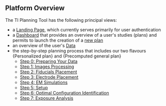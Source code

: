## Platform Overview

The TI Planning Tool has the following principal views:
* a [Landing Page](/docs/platform_introduction/overview.md), which currently serves primarily for user authentication
* a [Dashboard](/docs/platform_introduction/dashboard.md) that provides an overview of a user's studies (plans) and permits to launch the creation of a [new plan](/docs/plan/create_new_plan.md)
* an overview of the user's [Data](/docs/platform_introduction/data.md)
* the step-by-step planning process that includes our two flavours {Personalized plan} and {Precomputed general plan}
  * [Step 0: Preparing Your Data](/docs/services/file_picker.md)
  * [Step 1: Images Processing](/docs/services/personalizer.md)
  * [Step 2: Fiducials Placement](/docs/services/fiducials_placement.md)
  * [Step 3: Electrode Placement](/docs/services/electrode_placement.md)
  * [Step 4: EM Simulations](/docs/services/simulator.md)
  * [Step 5: Setup](/docs/services/electrode_selector.md)
  * [Step 6: Optimal Configuration Identification](/docs/services/post_processing.md)
  * [Step 7: Exposure Analysis](/docs/services/s4l_post_processing.md)
